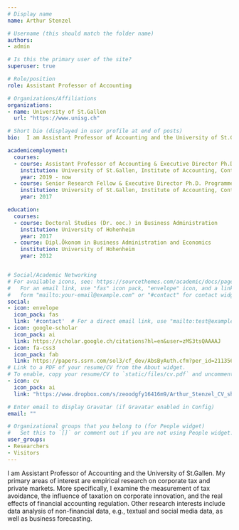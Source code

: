 ```yaml
---
# Display name
name: Arthur Stenzel

# Username (this should match the folder name)
authors:
- admin

# Is this the primary user of the site?
superuser: true

# Role/position
role: Assistant Professor of Accounting

# Organizations/Affiliations
organizations:
- name: University of St.Gallen
  url: "https://www.unisg.ch"

# Short bio (displayed in user profile at end of posts)
bio:  I am Assistant Professor of Accounting and the University of St.Gallen. My primary areas of interest are empirical research on corporate tax and private markets. More specifically, I examine the measurement of tax avoidance, the influence of taxation on corporate innovation, and the real effects of financial accounting regulation. Other research interests include data analysis of non-financial data, e.g., textual and social media data, as well as business forecasting.

academicemployment:
  courses:
  - course: Assistant Professor of Accounting & Executive Director Ph.D. Programme in Management
    institution: University of St.Gallen, Institute of Accounting, Control and Auditing
    year: 2019 - now
  - course: Senior Research Fellow & Executive Director Ph.D. Programme in Management
    institution: University of St.Gallen, Institute of Accounting, Control and Auditing
    year: 2017

education:
  courses:
  - course: Doctoral Studies (Dr. oec.) in Business Administration
    institution: University of Hohenheim
    year: 2017
  - course: Dipl.Ökonom in Business Administration and Economics
    institution: University of Hohenheim
    year: 2012 


# Social/Academic Networking
# For available icons, see: https://sourcethemes.com/academic/docs/page-builder/#icons
#   For an email link, use "fas" icon pack, "envelope" icon, and a link in the
#   form "mailto:your-email@example.com" or "#contact" for contact widget.
social:
- icon: envelope
  icon_pack: fas
  link: '#contact'  # For a direct email link, use "mailto:test@example.org".
- icon: google-scholar
  icon_pack: ai
  link: https://scholar.google.ch/citations?hl=en&user=zMS3tsQAAAAJ 
- icon: fa-css3
  icon_pack: fab
  link: https://papers.ssrn.com/sol3/cf_dev/AbsByAuth.cfm?per_id=2113566
# Link to a PDF of your resume/CV from the About widget.
# To enable, copy your resume/CV to `static/files/cv.pdf` and uncomment the lines below.  
- icon: cv
  icon_pack: ai
  link: "https://www.dropbox.com/s/zeoodgfy16416m9/Arthur_Stenzel_CV_short.pdf?dl=0"

# Enter email to display Gravatar (if Gravatar enabled in Config)
email: ""

# Organizational groups that you belong to (for People widget)
#   Set this to `[]` or comment out if you are not using People widget.
user_groups:
- Researchers
- Visitors
---
```


I am Assistant Professor of Accounting and the University of St.Gallen. My primary areas of interest are empirical research on corporate tax and private markets. More specifically, I examine the measurement of tax avoidance, the influence of taxation on corporate innovation, and the real effects of financial accounting regulation. Other research interests include data analysis of non-financial data, e.g., textual and social media data, as well as business forecasting.
